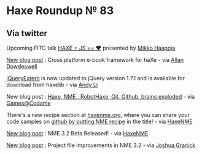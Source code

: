[_template]: ../templates/roundup.html
# Haxe Roundup № 83

## Via twitter
Upcoming FITC talk [HAXE + JS == ❤][link 1] presented by [Mikko Haapoja][link 2]

[New blog post][link 3] : Cross platform e-book framework for haXe - via [Allan Dowdeswell][link 4]

[jQueryExtern][link 5] is now updated to jQuery version 1.7.1 and is available for download from haxelib - via [Andy Li][link 6]

New blog post : [Haxe, NME , RobotHaxe, Git, Github, brains exploded][link 7] - via [Games@Codame][link 8]

There's a new recipe section at [haxenme.org][link 9], where you can share your code samples on [github by putting NME recipe][link 10] in the title! - via [HaxeNME][link 11]

[New blog post][link 12] : NME 3.2 Beta Released! - via [HaxeNME][link 13]

[New blog post][link 14] : Project file improvements in NME 3.2 - via [Joshua Granick][link 15]

[link 1]: http://www.fitc.ca/events/presentations/presentation.cfm?event=130&amp;presentation_id=1866 "HAXE + JS == ❤"
[link 2]: https://www.twitter.com/#!/MikkoH "Mikko Haapoja"
[link 3]: http://www.confidant.ca/blog/2012/a-cross-platform-e-book-framework-for-haxe/ "New blog post"
[link 4]: https://www.twitter.com/#!/confidant_ca "Allan Dowdeswell"
[link 5]: http://lib.haxe.org/p/jQueryExtern "jQueryExtern"
[link 6]: https://www.twitter.com/#!/andy_li "Andy Li"
[link 7]: http://www.zedia.net/2012/haxe-nme-robothaxe-git-github-brains-exploded/ "Haxe, NME , RobotHaxe, Git, Github, brains exploded"
[link 8]: https://www.twitter.com/#!/GAMESatCODAME "Games@Codame"
[link 9]: http://www.haxenme.org/ "haxenme.org"
[link 10]: https://gist.github.com/gists/search?q=nme+recipe&amp;x=0&amp;y=0 "github by putting NME recipe"
[link 11]: https://www.twitter.com/#!/haxenme "HaxeNME"
[link 12]: http://www.haxenme.org/blog/?p=51 "New blog post"
[link 13]: https://www.twitter.com/#!/haxenme "HaxeNME"
[link 14]: http://www.joshuagranick.com/blog/2012/02/07/project-file-improvements-in-nme-3-2/ "New blog post"
[link 15]: https://www.twitter.com/#!/singmajesty "Joshua Granick"

